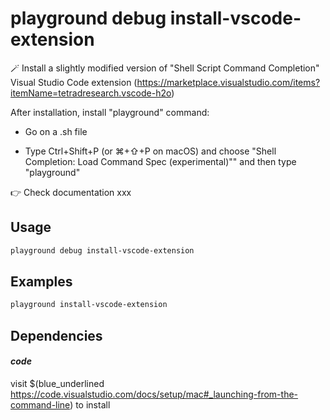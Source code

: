 # playground debug install-vscode-extension

🪄 Install a slightly modified version of "Shell Script Command Completion" Visual Studio Code extension (https://marketplace.visualstudio.com/items?itemName=tetradresearch.vscode-h2o)  
  
After installation, install "playground" command:  
  
* Go on a .sh file  
  
* Type Ctrl+Shift+P (or ⌘+⇧+P on macOS) and choose "Shell Completion: Load Command Spec (experimental)"" and then type "playground"  
  
👉 Check documentation xxx

## Usage

```bash
playground debug install-vscode-extension
```

## Examples

```bash
playground install-vscode-extension
```

## Dependencies

#### *code*

visit $(blue_underlined https://code.visualstudio.com/docs/setup/mac#_launching-from-the-command-line) to install


